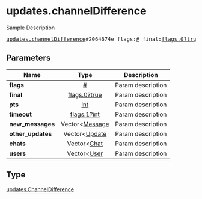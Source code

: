 # updates.channelDifference

Sample Description

<pre>
<a href="../constructor/updates.channelDifference.md">updates.channelDifference</a>#2064674e flags:<a href="../type/#.md">#</a> final:<a href="../type/flags.0?true.md">flags.0?true</a> pts:<a href="../type/int.md">int</a> timeout:<a href="../type/flags.1?int.md">flags.1?int</a> new_messages:Vector&lt;<a href="../type/Message.md">Message</a>&gt; other_updates:Vector&lt;<a href="../type/Update.md">Update</a>&gt; chats:Vector&lt;<a href="../type/Chat.md">Chat</a>&gt; users:Vector&lt;<a href="../type/User.md">User</a>&gt; = <a href="../type/updates.ChannelDifference.md">updates.ChannelDifference</a>;
</pre>

## Parameters

| Name | Type | Description |
|------|:----:|-------------|
| **flags** | [#](../type/#.md) | Param description |
| **final** | [flags.0?true](../type/flags.0?true.md) | Param description |
| **pts** | [int](../type/int.md) | Param description |
| **timeout** | [flags.1?int](../type/flags.1?int.md) | Param description |
| **new_messages** | Vector<[Message](../type/Message.md) | Param description |
| **other_updates** | Vector<[Update](../type/Update.md) | Param description |
| **chats** | Vector<[Chat](../type/Chat.md) | Param description |
| **users** | Vector<[User](../type/User.md) | Param description |

## Type

[updates.ChannelDifference](../type/updates.ChannelDifference.md)
